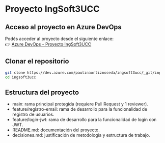 # Proyecto IngSoft3UCC

## Acceso al proyecto en Azure DevOps
Podés acceder al proyecto desde el siguiente enlace:  
👉 [Azure DevOps - Proyecto IngSoft3UCC](https://dev.azure.com/paulinaortiznoseda/ingsoft3ucc)

## Clonar el repositorio
```bash
git clone https://dev.azure.com/paulinaortiznoseda/ingsoft3ucc/_git/ingsoft3ucc
cd ingsoft3ucc
```
## Estructura del proyecto

- main: rama principal protegida (requiere Pull Request y 1 reviewer).
- feature/registro-email: rama de desarrollo para la funcionalidad de registro de usuarios.
- feature/login-jwt: rama de desarrollo para la funcionalidad de login con JWT.
- README.md: documentación del proyecto.
- decisiones.md: justificación de metodología y estructura de trabajo.
